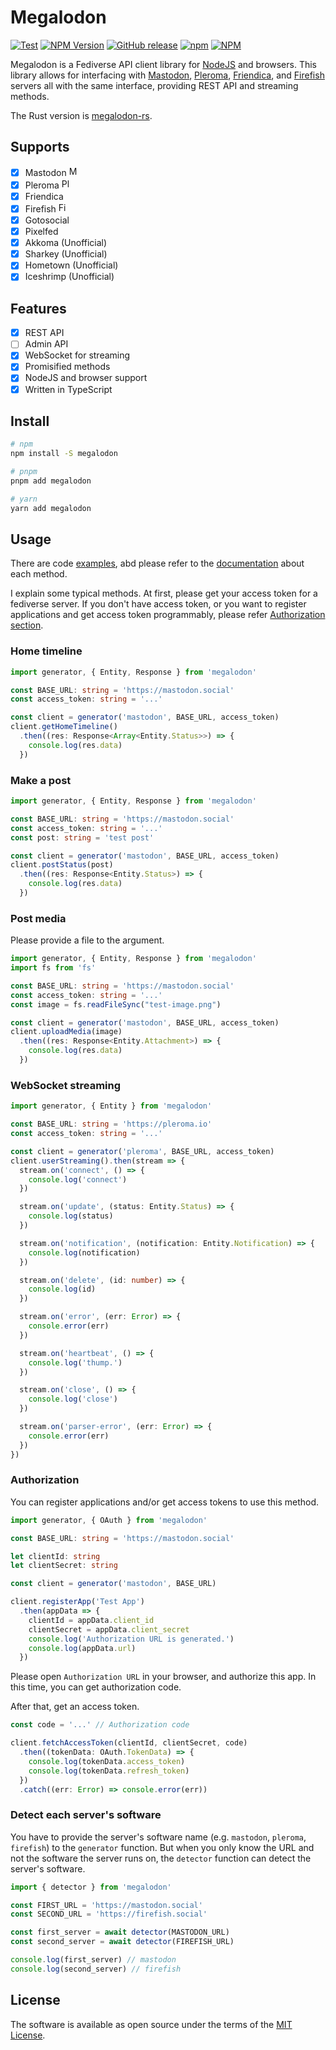 # Megalodon

[![Test](https://github.com/h3poteto/megalodon/workflows/Test/badge.svg)](https://github.com/h3poteto/megalodon/actions?query=branch%3Amaster+workflow%3ATest)
[![NPM Version](https://img.shields.io/npm/v/megalodon.svg)](https://www.npmjs.com/package/megalodon)
[![GitHub release](https://img.shields.io/github/release/h3poteto/megalodon.svg)](https://github.com/h3poteto/megalodon/releases)
[![npm](https://img.shields.io/npm/dm/megalodon)](https://www.npmjs.com/package/megalodon)
[![NPM](https://img.shields.io/npm/l/megalodon)](/LICENSE.txt)

Megalodon is a Fediverse API client library for [NodeJS](https://nodejs.org) and browsers.
This library allows for interfacing with [Mastodon](https://joinmastodon.org), [Pleroma](https://pleroma.social), [Friendica](https://friendi.ca), and [Firefish](https://joinfirefish.org) servers all with the same interface, providing REST API and streaming methods.

The Rust version is [megalodon-rs](https://github.com/h3poteto/megalodon-rs).

## Supports

- [x] Mastodon <img src="https://cdn.simpleicons.org/mastodon" alt="Mastodon" width=16 height=16>
- [x] Pleroma <img src="https://cdn.simpleicons.org/pleroma" alt="Pleroma" width=16 height=16>
- [x] Friendica
- [x] Firefish <img src="https://cdn.simpleicons.org/firefish" alt="Firefish" width=16 height=16>
- [x] Gotosocial
- [x] Pixelfed
- [x] Akkoma (Unofficial)
- [x] Sharkey (Unofficial)
- [x] Hometown (Unofficial)
- [x] Iceshrimp (Unofficial)

## Features

- [x] REST API
- [ ] Admin API
- [x] WebSocket for streaming
- [x] Promisified methods
- [x] NodeJS and browser support
- [x] Written in TypeScript

## Install

```sh
# npm
npm install -S megalodon

# pnpm
pnpm add megalodon

# yarn
yarn add megalodon
```

## Usage

There are code [examples](https://github.com/h3poteto/megalodon/tree/master/example), abd  please refer to the [documentation](https://h3poteto.github.io/megalodon/) about each method.

I explain some typical methods.
At first, please get your access token for a fediverse server.
If you don't have access token, or you want to register applications and get access token programmably, please refer [Authorization section](#authorization).

### Home timeline

```ts
import generator, { Entity, Response } from 'megalodon'

const BASE_URL: string = 'https://mastodon.social'
const access_token: string = '...'

const client = generator('mastodon', BASE_URL, access_token)
client.getHomeTimeline()
  .then((res: Response<Array<Entity.Status>>) => {
    console.log(res.data)
  })
```

### Make a post

```ts
import generator, { Entity, Response } from 'megalodon'

const BASE_URL: string = 'https://mastodon.social'
const access_token: string = '...'
const post: string = 'test post'

const client = generator('mastodon', BASE_URL, access_token)
client.postStatus(post)
  .then((res: Response<Entity.Status>) => {
    console.log(res.data)
  })
```

### Post media

Please provide a file to the argument.

```ts
import generator, { Entity, Response } from 'megalodon'
import fs from 'fs'

const BASE_URL: string = 'https://mastodon.social'
const access_token: string = '...'
const image = fs.readFileSync("test-image.png")

const client = generator('mastodon', BASE_URL, access_token)
client.uploadMedia(image)
  .then((res: Response<Entity.Attachment>) => {
    console.log(res.data)
  })
```

### WebSocket streaming

```ts
import generator, { Entity } from 'megalodon'

const BASE_URL: string = 'https://pleroma.io'
const access_token: string = '...'

const client = generator('pleroma', BASE_URL, access_token)
client.userStreaming().then(stream => {
  stream.on('connect', () => {
    console.log('connect')
  })

  stream.on('update', (status: Entity.Status) => {
    console.log(status)
  })

  stream.on('notification', (notification: Entity.Notification) => {
    console.log(notification)
  })

  stream.on('delete', (id: number) => {
    console.log(id)
  })

  stream.on('error', (err: Error) => {
    console.error(err)
  })

  stream.on('heartbeat', () => {
    console.log('thump.')
  })

  stream.on('close', () => {
    console.log('close')
  })

  stream.on('parser-error', (err: Error) => {
    console.error(err)
  })
})
```

### Authorization

You can register applications and/or get access tokens to use this method.

```ts
import generator, { OAuth } from 'megalodon'

const BASE_URL: string = 'https://mastodon.social'

let clientId: string
let clientSecret: string

const client = generator('mastodon', BASE_URL)

client.registerApp('Test App')
  .then(appData => {
    clientId = appData.client_id
    clientSecret = appData.client_secret
    console.log('Authorization URL is generated.')
    console.log(appData.url)
  })
```

Please open `Authorization URL` in your browser, and authorize this app.
In this time, you can get authorization code.

After that, get an access token.

```ts
const code = '...' // Authorization code

client.fetchAccessToken(clientId, clientSecret, code)
  .then((tokenData: OAuth.TokenData) => {
    console.log(tokenData.access_token)
    console.log(tokenData.refresh_token)
  })
  .catch((err: Error) => console.error(err))
```

### Detect each server's software

You have to provide the server's software name (e.g. `mastodon`, `pleroma`, `firefish`) to the `generator` function.
But when you only know the URL and not the software the server runs on, the `detector` function can detect the server's software.

```ts
import { detector } from 'megalodon'

const FIRST_URL = 'https://mastodon.social'
const SECOND_URL = 'https://firefish.social'

const first_server = await detector(MASTODON_URL)
const second_server = await detector(FIREFISH_URL)

console.log(first_server) // mastodon
console.log(second_server) // firefish
```

## License

The software is available as open source under the terms of the [MIT License](https://opensource.org/licenses/MIT).
